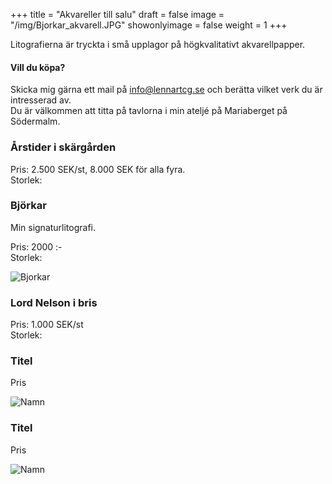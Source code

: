 +++
title = "Akvareller till salu"
draft = false
image = "/img/Bjorkar_akvarell.JPG"
showonlyimage = false
weight = 1
+++

Litografierna är tryckta i små upplagor på högkvalitativt akvarellpapper.

<!--more-->

#### Vill du köpa?

Skicka mig gärna ett mail på info@lennartcg.se och berätta vilket verk du är intresserad av.  
Du är välkommen att titta på tavlorna i min ateljé på Mariaberget på Södermalm.

### Årstider i skärgården

Pris: 2.500 SEK/st, 8.000 SEK för alla fyra.  
Storlek:


### Björkar

Min signaturlitografi.

Pris: 2000 :-  
Storlek: 

![Bjorkar](/img/Bjorkar_akvarell.JPG)

### Lord Nelson i bris

Pris: 1.000 SEK/st  
Storlek:



### Titel

Pris

![Namn](/img/IMG_4237.JPG)


### Titel

Pris

![Namn](/img/IMG_4239.JPG)


